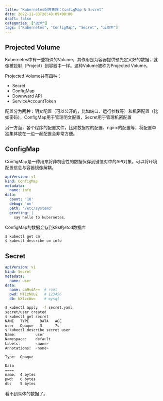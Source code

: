 ```yaml
---
title: "Kubernetes配置管理：ConfigMap & Secret"
date: 2022-11-03T20:40:09+08:00
draft: false
categories: ["技术"]
tags: ["Kubernetes", "ConfigMap", "Secret", "云原生"]
---
```


## Projected Volume

Kubernetes中有一些特殊的Volume，其作用是为容器提供预先定义好的数据，就像被投射（Project）到容器中一样。这种Volume被称为Projected Volume。

Projected Volume共有四种：
- Secret
- ConfigMap
- Downward API
- ServiceAccountToken


配置分为两种：明文配置（可以公开的，比如端口、运行参数等）和机密配置（比如密码），ConfigMap用于管理明文配置，Secret用于管理机密配置

另一方面，各个程序的配置文件，比如数据库的配置、nginx的配置等，将配置单独集体放在一边一起配置会非常方便。

## ConfigMap


ConfigMap是一种用来将非机密性的数据保存到键值对中的API对象。可以将环境配置信息与容器镜像解耦。


```yaml
apiVersion: v1
kind: ConfigMap
metadata:
  name: info
data:
  count: '10'
  debug: 'on'
  path: '/etc/systemd'
  greeting: |
    say hello to kubernetes.
```

ConfigMap的数据会存到k8s的etcd数据库

```bash
$ kubectl get cm
$ kubectl describe cm info
```

## Secret

```yaml
apiVersion: v1
kind: Secret
metadata:
  name: user
data:
  name: cm9vdA==  # root
  pwd: MTIzNDU2   # 123456
  db: bXlzcWw=    # mysql
```


```bash
$ kubectl apply  -f secret.yaml
secret/user created
$ kubectl get secret
NAME   TYPE     DATA   AGE
user   Opaque   3      7s
$ kubectl describe secret user
Name:         user
Namespace:    default
Labels:       <none>
Annotations:  <none>

Type:  Opaque

Data
====
name:  4 bytes
pwd:   6 bytes
db:    5 bytes
```

看不到具体的数据了。
